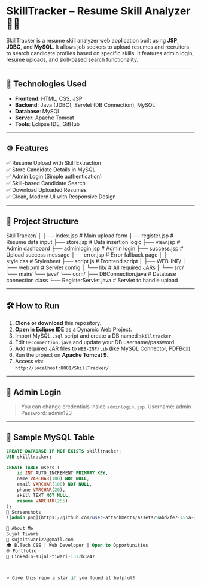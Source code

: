 # SkillTracker – Resume Skill Analyzer 🧠📄

SkillTracker is a resume skill analyzer web application built using **JSP**, **JDBC**, and **MySQL**. It allows job seekers to upload resumes and recruiters to search candidate profiles based on specific skills. It features admin login, resume uploads, and skill-based search functionality.

---

## 🔧 Technologies Used

- **Frontend**: HTML, CSS, JSP
- **Backend**: Java (JDBC), Servlet (DB Connection), MySQL
- **Database**: MySQL
- **Server**: Apache Tomcat
- **Tools**: Eclipse IDE, GitHub

---

## ⚙️ Features

✅ Resume Upload with Skill Extraction  
✅ Store Candidate Details in MySQL  
✅ Admin Login (Simple authentication)  
✅ Skill-based Candidate Search  
✅ Download Uploaded Resumes  
✅ Clean, Modern UI with Responsive Design

---

## 📁 Project Structure
SkillTracker/ │ ├── index.jsp # Main upload form ├── register.jsp # Resume data input ├── store.jsp # Data insertion logic ├── view.jsp # Admin dashboard ├── adminlogin.jsp # Admin login ├── success.jsp # Upload success message ├── error.jsp # Error fallback page │ ├── style.css # Stylesheet ├── script.js # Frontend script │ ├── WEB-INF/ │ ├── web.xml # Servlet config │ └── lib/ # All required JARs │ └── src/ └── main/ └── java/ └── com/ ├── DBConnection.java # Database connection class └── RegisterServlet.java # Servlet to handle upload

---

## 🛠 How to Run

1. **Clone or download** this repository.
2. **Open in Eclipse IDE** as a Dynamic Web Project.
3. Import MySQL `.sql` script and create a DB named `skilltracker`.
4. Edit `DBConnection.java` and update your DB username/password.
5. Add required JAR files to `WEB-INF/lib` (like MySQL Connector, PDFBox).
6. Run the project on **Apache Tomcat 9**.
7. Access via:  
   `http://localhost:8081/SkillTracker/`

---

## 🔐 Admin Login

> You can change credentials inside `adminlogin.jsp`.
> Username: admin
Password: admin123


---

## 📂 Sample MySQL Table

```sql
CREATE DATABASE IF NOT EXISTS skilltracker;
USE skilltracker;

CREATE TABLE users (
    id INT AUTO_INCREMENT PRIMARY KEY,
    name VARCHAR(100) NOT NULL,
    email VARCHAR(100) NOT NULL,
    phone VARCHAR(20),
    skill TEXT NOT NULL,
    resume VARCHAR(255)
);
📸 Screenshots
![admin png](https://github.com/user-attachments/assets/9abd2fe7-455a-4e2e-b2f5-b4c86d17f231)

👤 About Me
Sujal Tiwari
📧 sujaltiwari27@gmail.com
🎓 B.Tech CSE | Web Developer | Open to Opportunities
🌐 Portfolio
🔗 LinkedIn-sujal-tiwari-1372b3247


---
⭐ Give this repo a star if you found it helpful!

